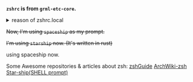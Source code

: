 **`zshrc` is from `grml-etc-core`.**

<details>
<summary>reason of zshrc.local</summary>
我不希望我自己添加的 zsh 配置污染了 grml 的配置。
所以为了区分，还是添加了一个 `zshrc.local` 用于存放个人的配置文件。
</details>

~~Now, I'm using `spaceship` as my prompt.~~ 

~~I'm using `starship` now. (It's written in rust)~~ 

using spaceship now.

Some Awesome repositories & articles about zsh:
[zshGuide](https://github.com/goreliu/zshguide)
[ArchWiki-zsh](https://wiki.archlinux.org/title/Zsh)
[Star-ship(SHELL prompt)](https://github.com/spaceship-prompt/spaceship-prompt#features)
